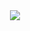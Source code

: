 <div id="header" align="center">
     <img src="https://media.giphy.com/media/zhYSVCirREeIZtONCI/giphy.gif">
</div>
